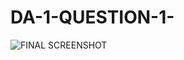 # DA-1-QUESTION-1-

![FINAL SCREENSHOT](https://user-images.githubusercontent.com/36052802/108686485-7f957480-751b-11eb-8b6c-3e9c4eaf228d.png)
